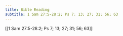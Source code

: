 ```yaml
---
title: Bible Reading
subtitle: 1 Sam 27:5-28:2; Ps 7; 13; 27; 31; 56; 63
---
```


[[1 Sam 27:5-28:2; Ps 7; 13; 27; 31; 56; 63]]